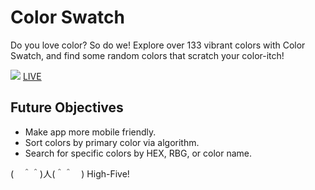 # Color Swatch
Do you love color?  So do we!  Explore over 133 vibrant colors with Color Swatch, and find some random colors that scratch your color-itch!

![](https://media3.giphy.com/media/sy9qzjyPzfi9NpkU3o/giphy.gif?cid=790b7611db5e09a6b41c2b1c8b8693d4e2313f0e8b5c2253&rid=giphy.gif)
[LIVE](https://kw-color-swatch.herokuapp.com/)

## Future Objectives
* Make app more mobile friendly.
* Sort colors by primary color via algorithm.
* Search for specific colors by HEX, RBG, or color name.

(　＾＾)人(＾＾　) 
High-Five!
